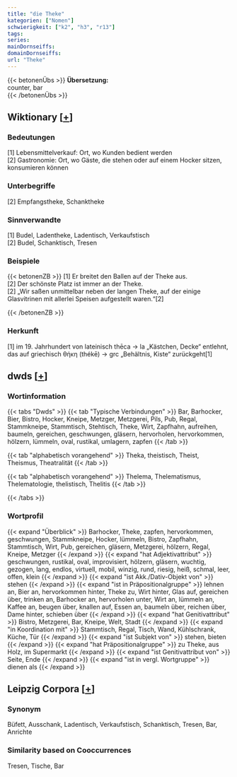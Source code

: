 ```yaml
---
title: "die Theke"
kategorien: ["Nomen"]
schwierigkeit: ["k2", "h3", "r13"]
tags:
series:
mainDornseiffs:
domainDornseiffs:
url: "Theke"
---
```


{{< betonenÜbs >}}
**Übersetzung:**  
counter, bar  
{{< /betonenÜbs >}}

## Wiktionary [[+](https://de.wiktionary.org/wiki/Theke)]

### Bedeutungen
[1] Lebensmittelverkauf: Ort, wo Kunden bedient werden  
[2] Gastronomie: Ort, wo Gäste, die stehen oder auf einem Hocker sitzen, konsumieren können  

### Unterbegriffe
[2] Empfangstheke, Schanktheke  

### Sinnverwandte
[1] Budel, Ladentheke, Ladentisch, Verkaufstisch  
[2] Budel, Schanktisch, Tresen  

### Beispiele
{{< betonenZB >}}
[1] Er breitet den Ballen auf der Theke aus.  
[2] Der schönste Platz ist immer an der Theke.  
[2] „Wir saßen unmittelbar neben der langen Theke, auf der einige Glasvitrinen mit allerlei Speisen aufgestellt waren.“[2]  

{{< /betonenZB >}}
### Herkunft
[1] im 19. Jahrhundert von lateinisch thēca → la „Kästchen, Decke“ entlehnt, das auf griechisch θήκη (thékē) → grc „Behältnis, Kiste“ zurückgeht[1]  



## dwds [[+](https://www.dwds.de/wb/Theke)]

### Wortinformation
{{< tabs "Dwds" >}}
{{< tab "Typische Verbindungen" >}}
Bar, Barhocker, Bier, Bistro, Hocker, Kneipe, Metzger, Metzgerei, Pils, Pub, Regal, Stammkneipe, Stammtisch, Stehtisch, Theke, Wirt, Zapfhahn, aufreihen, baumeln, gereichen, geschwungen, gläsern, hervorholen, hervorkommen, hölzern, lümmeln, oval, rustikal, umlagern, zapfen
{{< /tab >}}

{{< tab "alphabetisch vorangehend" >}}
Theka, theistisch, Theist, Theismus, Theatralität
{{< /tab >}}

{{< tab "alphabetisch vorangehend" >}}
Thelema, Thelematismus, Thelematologie, thelistisch, Thelitis
{{< /tab >}}

{{< /tabs >}}

### Wortprofil
{{< expand "Überblick" >}} Barhocker, Theke, zapfen, hervorkommen, geschwungen, Stammkneipe, Hocker, lümmeln, Bistro, Zapfhahn, Stammtisch, Wirt, Pub, gereichen, gläsern, Metzgerei, hölzern, Regal, Kneipe, Metzger {{< /expand >}}
{{< expand "hat Adjektivattribut" >}} geschwungen, rustikal, oval, improvisiert, hölzern, gläsern, wuchtig, gezogen, lang, endlos, virtuell, mobil, winzig, rund, riesig, heiß, schmal, leer, offen, klein {{< /expand >}}
{{< expand "ist Akk./Dativ-Objekt von" >}} stehen {{< /expand >}}
{{< expand "ist in Präpositionalgruppe" >}} lehnen an, Bier an, hervorkommen hinter, Theke zu, Wirt hinter, Glas auf, gereichen über, trinken an, Barhocker an, hervorholen unter, Wirt an, lümmeln an, Kaffee an, beugen über, knallen auf, Essen an, baumeln über, reichen über, Dame hinter, schieben über {{< /expand >}}
{{< expand "hat Genitivattribut" >}} Bistro, Metzgerei, Bar, Kneipe, Welt, Stadt {{< /expand >}}
{{< expand "in Koordination mit" >}} Stammtisch, Regal, Tisch, Wand, Kühlschrank, Küche, Tür {{< /expand >}}
{{< expand "ist Subjekt von" >}} stehen, bieten {{< /expand >}}
{{< expand "hat Präpositionalgruppe" >}} zu Theke, aus Holz, im Supermarkt {{< /expand >}}
{{< expand "ist Genitivattribut von" >}} Seite, Ende {{< /expand >}}
{{< expand "ist in vergl. Wortgruppe" >}} dienen als {{< /expand >}}

## Leipzig Corpora [[+](https://corpora.uni-leipzig.de/en/res?word=Theke&corpusId=deu_newscrawl-public_2018)]


### Synonym
Büfett, Ausschank, Ladentisch, Verkaufstisch, Schanktisch, Tresen, Bar, Anrichte


### Similarity based on Cooccurrences
Tresen, Tische, Bar

